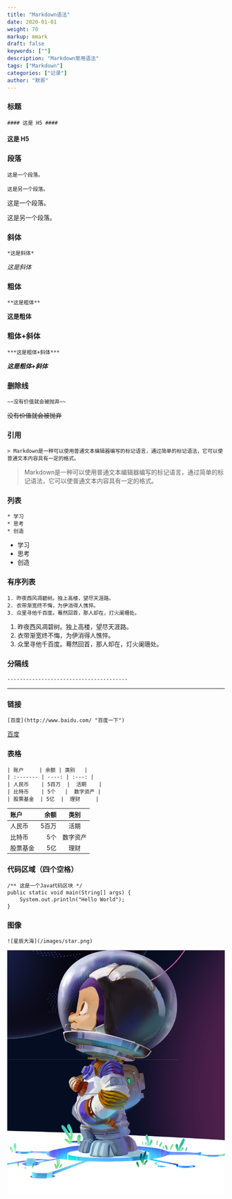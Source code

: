 ```yaml
---  
title: "Markdown语法"  
date: 2020-01-01
weight: 70  
markup: mmark  
draft: false  
keywords: [""]  
description: "Markdown常用语法"  
tags: ["Markdown"]  
categories: ["记录"]  
author: "默哥"  
---  
```


### 标题
    #### 这是 H5 ####
#### 这是 H5 ####

### 段落
    这是一个段落。
    
    这是另一个段落。
这是一个段落。

这是另一个段落。

### 斜体
    *这是斜体*
*这是斜体*

### 粗体
    **这是粗体**
**这是粗体**

### 粗体+斜体
    ***这是粗体+斜体***     
***这是粗体+斜体***   

### 删除线
    ~~没有价值就会被抛弃~~
~~没有价值就会被抛弃~~

### 引用
    > Markdown是一种可以使用普通文本编辑器编写的标记语言，通过简单的标记语法，它可以使普通文本内容具有一定的格式。
> Markdown是一种可以使用普通文本编辑器编写的标记语言，通过简单的标记语法，它可以使普通文本内容具有一定的格式。


### 列表
    * 学习
    * 思考
    * 创造
* 学习
* 思考
* 创造

### 有序列表
    1. 昨夜西风凋碧树。独上高楼，望尽天涯路。
    2. 衣带渐宽终不悔，为伊消得人憔悴。
    3. 众里寻他千百度。蓦然回首，那人却在，灯火阑珊处。
1. 昨夜西风凋碧树。独上高楼，望尽天涯路。
2. 衣带渐宽终不悔，为伊消得人憔悴。
3. 众里寻他千百度。蓦然回首，那人却在，灯火阑珊处。

### 分隔线
    ---------------------------------------
---------------------------------------

### 链接
    [百度](http://www.baidu.com/ "百度一下")
[百度](http://www.baidu.com/ "百度一下")

### 表格
    | 账户     | 余额 | 类别   |
    | :------- | ----: | :---: |
    | 人民币    | 5百万  |  活期    |
    | 比特币    | 5个   |  数字资产 |
    | 股票基金  | 5亿  |  理财     |

| 账户     | 余额 | 类别   |
| :------- | ----: | :---: |
| 人民币    | 5百万  |  活期    |
| 比特币    | 5个   |  数字资产 |
| 股票基金  | 5亿  |  理财     |

### 代码区域（四个空格）
    /** 这是一个Java代码区块 */
    public static void main(String[] args) {
        System.out.println("Hello World");
    }

### 图像
    ![星辰大海](/images/star.png)

![星辰大海](/images/star.png)